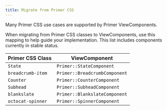```yaml
---
title: Migrate from Primer CSS
---
```


Many Primer CSS use cases are supported by Primer ViewComponents.

When migrating from Primer CSS classes to ViewComponents, use this mapping to
help guide your implementation. This list includes components currently in
stable status.

| Primer CSS Class | ViewComponent |
|------------------|---------------|
| `State`                   | `Primer::StateComponent`              |
| `breadcrumb-item`         | `Primer::BreadcrumbComponent`         |
| `Counter`                 | `Primer::CounterComponent`            |
| `Subhead`                 | `Primer::SubheadComponent`            |
| `blankslate`              | `Primer::BlankslateComponent`         |
| `octocat-spinner`         | `Primer::SpinnerComponent`            |
